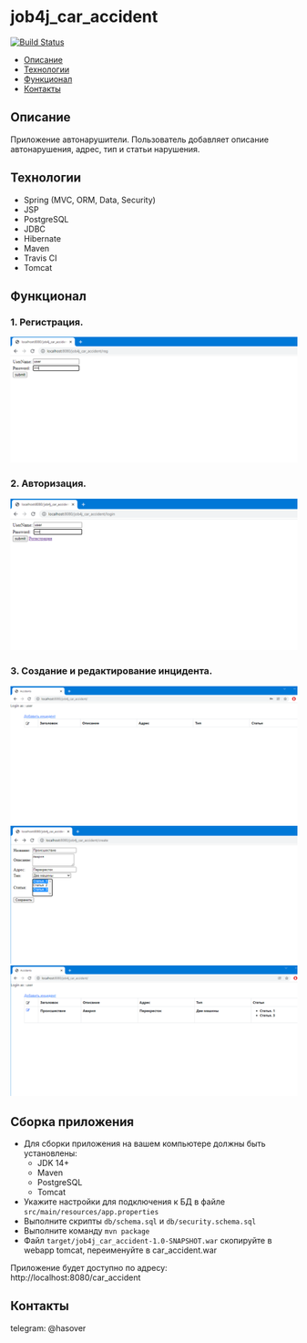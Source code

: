 # job4j_car_accident
[![Build Status](https://app.travis-ci.com/hasover/job4j_car_accident.svg?branch=master)](https://app.travis-ci.com/hasover/job4j_car_accident)

* [Описание](#описание)
* [Технологии](#технологии)
* [Функционал](#функционал)
* [Контакты](#контакты)

## Описание
 Приложение автонарушители. Пользователь добавляет описание автонарушения, адрес, тип и статьи нарушения.

## Технологии
* Spring (MVC, ORM, Data, Security)
* JSP
* PostgreSQL
* JDBC
* Hibernate
* Maven
* Travis CI
* Tomcat

## Функционал

### 1. Регистрация.
![alt text](https://github.com/hasover/job4j_car_accident/blob/master/db/reg.PNG)

### 2. Авторизация.
![alt text](https://github.com/hasover/job4j_car_accident/blob/master/images/auth.PNG)

### 3. Создание и редактирование инцидента.
![alt text](https://github.com/hasover/job4j_car_accident/blob/master/images/index.PNG)
![alt text](https://github.com/hasover/job4j_car_accident/blob/master/images/create.PNG)
![alt text](https://github.com/hasover/job4j_car_accident/blob/master/images/index2.PNG)

## Сборка приложения
- Для сборки приложения на вашем компьютере должны быть установлены:
    - JDK 14+
    - Maven
    - PostgreSQL
    - Tomcat
- Укажите настройки для подключения к БД в файле `src/main/resources/app.properties`
- Выполните скрипты `db/schema.sql` и `db/security.schema.sql`
- Выполните команду `mvn package`
- Файл `target/job4j_car_accident-1.0-SNAPSHOT.war` скопируйте в webapp tomcat, переименуйте в car_accident.war

Приложение будет доступно по адресу: http://localhost:8080/car_accident

## Контакты
telegram: @hasover

